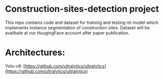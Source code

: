 # Construction-sites-detection project
This repo contains code and dataset for training and testing ml model which implements instance segmentation of construction sites. Dataset will be availbale at our HuugingFace account after paper publication.


# Architectures:
Yolo-v8: [https://github.com/ultralytics/ultralytics](https://github.com/ultralytics/ultralytics) <br/> 
